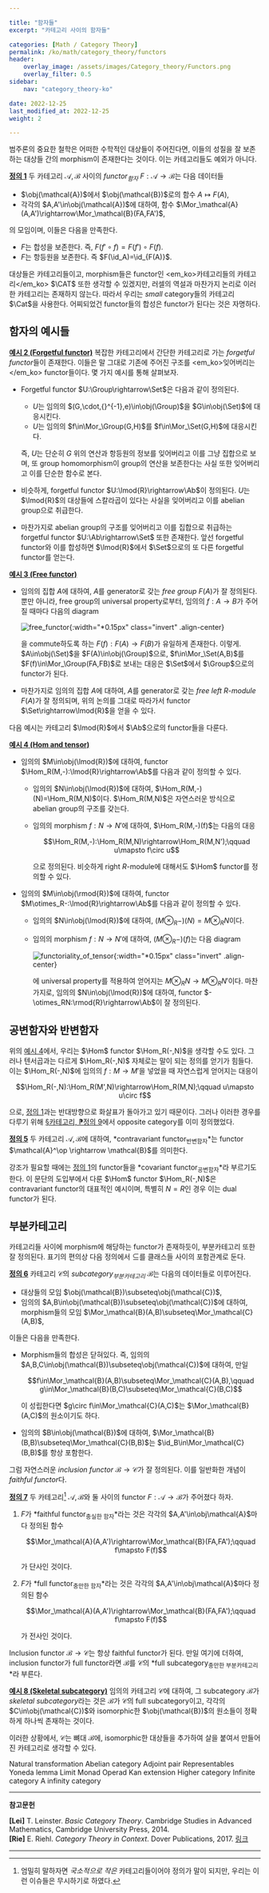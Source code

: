 ```yaml
---

title: "함자들"
excerpt: "카테고리 사이의 함자들"

categories: [Math / Category Theory]
permalink: /ko/math/category_theory/functors
header:
    overlay_image: /assets/images/Category_theory/Functors.png
    overlay_filter: 0.5
sidebar: 
    nav: "category_theory-ko"

date: 2022-12-25
last_modified_at: 2022-12-25
weight: 2

---
```


범주론의 중요한 철학은 어떠한 수학적인 대상들이 주어진다면, 이들의 성질을 잘 보존하는 대상들 간의 morphism이 존재한다는 것이다. 이는 카테고리들도 예외가 아니다.

<div class="definition" markdown="1">

<ins id="df1">**정의 1**</ins> 두 카테고리 $\mathcal{A},\mathcal{B}$ 사이의 *functor<sub>함자</sub>* $F:\mathcal{A}\rightarrow \mathcal{B}$는 다음 데이터들

- $\obj(\mathcal{A})$에서 $\obj(\mathcal{B})$로의 함수 $A\mapsto F(A)$,
- 각각의 $A,A'\in\obj(\mathcal{A})$에 대하여, 함수 $\Mor_\mathcal{A}(A,A')\rightarrow\Mor_\mathcal{B}(FA,FA')$,

의 모임이며, 이들은 다음을 만족한다.

- $F$는 합성을 보존한다. 즉, $F(f'\circ f)=F(f')\circ F(f)$.
- $F$는 항등원을 보존한다. 즉 $F(\id_A)=\id_{F(A)}$.

</div>

대상들은 카테고리들이고, morphism들은 functor인 <em_ko>카테고리들의 카테고리</em_ko> $\CAT$ 또한 생각할 수 있겠지만, 러셀의 역설과 마찬가지 논리로 이러한 카테고리는 존재하지 않는다. 따라서 우리는 *small* category들의 카테고리 $\Cat$을 사용한다. 어찌되었건 functor들의 합성은 functor가 된다는 것은 자명하다.

## 함자의 예시들

<div class="example" markdown="1">

<ins id="ex2">**예시 2 (Forgetful functor)**</ins> 복잡한 카테고리에서 간단한 카테고리로 가는 *forgetful functor*들이 존재한다. 이들은 말 그대로 기존에 주어진 구조를 <em_ko>잊어버리는</em_ko> functor들이다. 몇 가지 예시를 통해 살펴보자.

- Forgetful functor $U:\Group\rightarrow\Set$은 다음과 같이 정의된다.
  
  - $U$는 임의의 $(G,\cdot,{}^{-1},e)\in\obj(\Group)$을 $G\in\obj(\Set)$에 대응시킨다.
  - $U$는 임의의 $f\in\Mor_\Group(G,H)$를 $f\in\Mor_\Set(G,H)$에 대응시킨다.

  즉, $U$는 단순히 $G$ 위의 연산과 항등원의 정보를 잊어버리고 이를 그냥 집합으로 보며, 또 group homomorphism이 group의 연산을 보존한다는 사실 또한 잊어버리고 이를 단순한 함수로 본다.
- 비슷하게, forgetful functor $U:\lmod{R}\rightarrow\Ab$이 정의된다. $U$는 $\lmod{R}$의 대상들에 스칼라곱이 있다는 사실을 잊어버리고 이를 abelian group으로 취급한다.
- 마찬가지로 abelian group의 구조를 잊어버리고 이를 집합으로 취급하는 forgetful functor $U:\Ab\rightarrow\Set$ 또한 존재한다. 앞선 forgetful functor와 이를 합성하면 $\lmod{R}$에서 $\Set$으로의 또 다른 forgetful functor를 얻는다.

</div>

<div class="example" markdown="1">

<ins id="ex3">**예시 3 (Free functor)**</ins> 

- 임의의 집합 $A$에 대하여, $A$를 generator로 갖는 *free group* $F(A)$가 잘 정의된다. 뿐만 아니라, free group의 universal property로부터, 임의의 $f:A\rightarrow B$가 주어질 때마다 다음의 diagram

  ![free_functor](/assets/images/Category_Theory.ko/Functors-1.png){:width="*0.15px" class="invert" .align-center}
  
  을 commute하도록 하는 $F(f):F(A)\rightarrow F(B)$가 유일하게 존재한다. 이렇게. $A\in\obj(\Set)$을 $F(A)\in\obj(\Group)$으로, $f\in\Mor_\Set(A,B)$를 $F(f)\in\Mor_\Group(FA,FB)$로 보내는 대응은 $\Set$에서 $\Group$으로의 functor가 된다.
- 마찬가지로 임의의 집합 $A$에 대하여, $A$를 generator로 갖는 *free left $R$-module* $F(A)$가 잘 정의되며, 위의 논의를 그대로 따라가서 functor $\Set\rightarrow\lmod{R}$을 얻을 수 있다.

</div>

다음 예시는 카테고리 $\lmod{R}$에서 $\Ab$으로의 functor들을 다룬다.

<div class="example" markdown="1">

<ins id="ex4">**예시 4 (Hom and tensor)**</ins> 

- 임의의 $M\in\obj(\lmod{R})$에 대하여, functor $\Hom_R(M,-):\lmod{R}\rightarrow\Ab$를 다음과 같이 정의할 수 있다. 
  - 임의의 $N\in\obj(\lmod{R})$에 대하여, $\Hom_R(M,-)(N)=\Hom_R(M,N)$이다. $\Hom_R(M,N)$은 자연스러운 방식으로 abelian group의 구조를 갖는다.
  - 임의의 morphism $f:N\rightarrow N'$에 대하여, $\Hom_R(M,-)(f)$는 다음의 대응

    $$\Hom_R(M,-):\Hom_R(M,N)\rightarrow\Hom_R(M,N');\qquad u\mapsto f\circ u$$

    으로 정의된다. 비슷하게 right $R$-module에 대해서도 $\Hom$ functor를 정의할 수 있다.
- 임의의 $M\in\obj(\rmod{R})$에 대하여, functor $M\otimes_R-:\lmod{R}\rightarrow\Ab$를 다음과 같이 정의할 수 있다.
  - 임의의 $N\in\obj(\lmod{R})$에 대하여, $(M\otimes_R-)(N)=M\otimes_RN$이다. 
  - 임의의 morphism $f:N\rightarrow N'$에 대하여, $(M\otimes_R-)(f)$는 다음 diagram

    ![functoriality_of_tensor](/assets/images/Category_Theory.ko/Functors-2.png){:width="*0.15px" class="invert" .align-center}

    에 universal property를 적용하여 얻어지는 $M\otimes_RN\rightarrow M\otimes_RN'$이다. 마찬가지로, 임의의 $N\in\obj(\lmod{R})$에 대하여, functor $-\otimes_RN:\rmod{R}\rightarrow\Ab$이 잘 정의된다.

</div>

## 공변함자와 반변함자

위의 [예시 4](#ex4)에서, 우리는 $\Hom$ functor $\Hom_R(-,N)$을 생각할 수도 있다. 그러나 텐서곱과는 다르게 $\Hom_R(-,N)$ 자체로는 말이 되는 정의를 얻기가 힘들다. 이는 $\Hom_R(-,N)$에 임의의 $f:M\rightarrow M'$을 넣었을 때 자연스럽게 얻어지는 대응이

$$\Hom_R(-,N):\Hom_R(M',N)\rightarrow\Hom_R(M,N);\qquad u\mapsto u\circ f$$

으로, [정의 1](#df1)과는 반대방향으로 화살표가 돌아가고 있기 때문이다. 그러나 이러한 경우를 다루기 위해 [§카테고리, ⁋정의 9](/ko/math/category_theory/categories#df9)에서 opposite category를 이미 정의했었다.

<div class="definition" markdown="1">

<ins id="df5">**정의 5**</ins> 두 카테고리 $\mathcal{A},\mathcal{B}$에 대하여, *contravariant functor<sub>반변함자</sub>*는 functor $\mathcal{A}^\op \rightarrow \mathcal{B}$를 의미한다.

</div>

강조가 필요할 때에는 [정의 1](#df1)의 functor들을 *covariant functor<sub>공변함자</sub>*라 부르기도 한다. 이 문단의 도입부에서 다룬 $\Hom$ functor $\Hom_R(-,N)$은 contravariant functor의 대표적인 예시이며, 특별히 $N=R$인 경우 이는 dual functor가 된다. 

## 부분카테고리

카테고리들 사이에 morphism에 해당하는 functor가 존재하듯이, 부분카테고리 또한 잘 정의된다. 표기의 편의상 다음 정의에서 $\subseteq$를 클래스들 사이의 포함관계로 둔다.

<div class="definition" markdown="1">

<ins id="df6">**정의 6**</ins> 카테고리 $\mathcal{C}$의 *subcategory<sub>부분카테고리</sub>* $\mathcal{B}$는 다음의 데이터들로 이루어진다.

- 대상들의 모임 $\obj(\mathcal{B})\subseteq\obj(\mathcal{C})$,
- 임의의 $A,B\in\obj(\mathcal{B})\subseteq\obj(\mathcal{C})$에 대하여, morphism들의 모임 $\Mor_\mathcal{B}(A,B)\subseteq\Mor_\mathcal{C}(A,B)$,

이들은 다음을 만족한다.

- Morphism들의 합성은 닫혀있다. 즉, 임의의 $A,B,C\in\obj(\mathcal{B})\subseteq\obj(\mathcal{C})$에 대하여, 만일

  $$f\in\Mor_\mathcal{B}(A,B)\subseteq\Mor_\mathcal{C}(A,B),\qquad g\in\Mor_\mathcal{B}(B,C)\subseteq\Mor_\mathcal{C}(B,C)$$

  이 성립한다면 $g\circ f\in\Mor_\mathcal{C}(A,C)$는 $\Mor_\mathcal{B}(A,C)$의 원소이기도 하다.
- 임의의 $B\in\obj(\mathcal{B})$에 대하여, $\Mor_\mathcal{B}(B,B)\subseteq\Mor_\mathcal{C}(B,B)$는 $\id_B\in\Mor_\mathcal{C}(B,B)$를 항상 포함한다.

</div>

그럼 자연스러운 *inclusion functor* $\mathcal{B}\rightarrow\mathcal{C}$가 잘 정의된다. 이를 일반화한 개념이 *faithful functor*다.

<div class="definition" markdown="1">

<ins id="df7">**정의 7**</ins> 두 카테고리[^1] $\mathcal{A},\mathcal{B}$와 둘 사이의 functor $F:\mathcal{A}\rightarrow\mathcal{B}$가 주어졌다 하자.

1. $F$가 *faithful functor<sub>충실한 함자</sub>*라는 것은 각각의 $A,A'\in\obj\mathcal{A}$마다 정의된 함수 
    
    $$\Mor_\mathcal{A}(A,A')\rightarrow\Mor_\mathcal{B}(FA,FA');\qquad f\mapsto F(f)$$

    가 단사인 것이다.
2. $F$가 *full functor<sub>충만한 함자</sub>*라는 것은 각각의 $A,A'\in\obj\mathcal{A}$마다 정의된 함수 
    
    $$\Mor_\mathcal{A}(A,A')\rightarrow\Mor_\mathcal{B}(FA,FA');\qquad f\mapsto F(f)$$

    가 전사인 것이다.

</div>

Inclusion functor $\mathcal{B}\rightarrow\mathcal{C}$는 항상 faithful functor가 된다. 만일 여기에 더하여, inclusion functor가 full functor라면 $\mathcal{B}$를 $\mathcal{C}$의 *full subcategory<sub>충만한 부분카테고리</sub>*라 부른다.

<div class="example" markdown="1">

<ins id="ex8">**예시 8 (Skeletal subcategory)**</ins> 임의의 카테고리 $\mathcal{C}$에 대하여, 그 subcategory $\mathcal{B}$가 *skeletal subcategory*라는 것은 $\mathcal{B}$가 $\mathcal{C}$의 full subcategory이고, 각각의 $C\in\obj(\mathcal{C})$와 isomorphic한 $\obj(\mathcal{B})$의 원소들이 정확하게 하나씩 존재하는 것이다.

이러한 상황에서, $\mathcal{C}$는 뼈대 $\mathcal{B}$에, isomorphic한 대상들을 추가하여 살을 붙여서 만들어진 카테고리로 생각할 수 있다.

</div>

Natural transformation
Abelian category
Adjoint pair
Representables
Yoneda lemma
Limit
Monad
Operad
Kan extension
Higher category
Infinite category
A infinity category



---

**참고문헌**

**[Lei]** T. Leinster. <i>Basic Category Theory</i>. Cambridge Studies in Advanced Mathematics, Cambridge University Press, 2014.  
**[Rie]** E. Riehl. <i>Category Theory in Context</i>. Dover Publications, 2017. [링크](https://emilyriehl.github.io/files/context.pdf)

---

[^1]: 엄밀히 말하자면 *국소적으로 작은* 카테고리들이어야 정의가 말이 되지만, 우리는 이런 이슈들은 무시하기로 하였다.